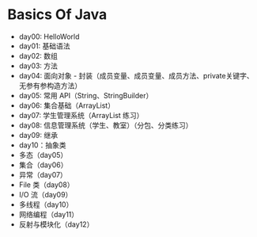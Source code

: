# Basics Of Java

+ day00: HelloWorld
+ day01: 基础语法
+ day02: 数组
+ day03: 方法
+ day04: 面向对象 - 封装（成员变量、成员变量、成员方法、private关键字、无参有参构造方法）
+ day05: 常用 API（String、StringBuilder）
+ day06: 集合基础（ArrayList）
+ day07: 学生管理系统（ArrayList 练习）
+ day08: 信息管理系统（学生、教室）（分包、分类练习）
+ day09: 继承
+ day10：抽象类
+ 多态（day05）
+ 集合（day06）
+ 异常（day07）
+ File 类（day08）
+ I/O 流（day09）
+ 多线程（day10）
+ 网络编程（day11）
+ 反射与模块化（day12）


